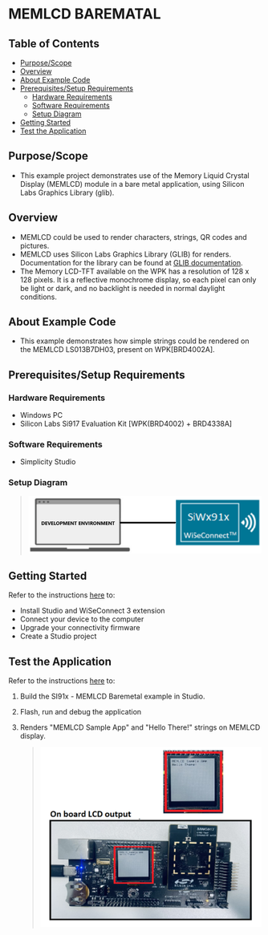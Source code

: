 # MEMLCD BAREMATAL

## Table of Contents

- [Purpose/Scope](#purposescope)
- [Overview](#overview)
- [About Example Code](#about-example-code)
- [Prerequisites/Setup Requirements](#prerequisitessetup-requirements)
  - [Hardware Requirements](#hardware-requirements)
  - [Software Requirements](#software-requirements)
  - [Setup Diagram](#setup-diagram)
- [Getting Started](#getting-started)
- [Test the Application](#test-the-application)

## Purpose/Scope

- This example project demonstrates use of the Memory Liquid Crystal Display (MEMLCD) module in a bare metal application, using Silicon Labs Graphics Library (glib).

## Overview

- MEMLCD could be used to render characters, strings, QR codes and pictures.
- MEMLCD uses Silicon Labs Graphics Library (GLIB) for renders. Documentation for the library can be found at [GLIB documentation](https://docs.silabs.com/gecko-platform/3.0/middleware/api/group-glib).
- The Memory LCD-TFT available on the WPK has a resolution of 128 x 128 pixels. It is a reflective monochrome display, so each pixel can only be light or
dark, and no backlight is needed in normal daylight conditions.

## About Example Code

- This example demonstrates how simple strings could be rendered on the MEMLCD LS013B7DH03, present on WPK[BRD4002A].

## Prerequisites/Setup Requirements

### Hardware Requirements

- Windows PC
- Silicon Labs Si917 Evaluation Kit [WPK(BRD4002) + BRD4338A]

### Software Requirements

- Simplicity Studio


### Setup Diagram

> ![Figure: Introduction](resources/readme/setupdiagram.png)

## Getting Started

Refer to the instructions [here](https://docs.silabs.com/wiseconnect/latest/wiseconnect-getting-started/) to:

- Install Studio and WiSeConnect 3 extension
- Connect your device to the computer
- Upgrade your connectivity firmware
- Create a Studio project

## Test the Application

Refer to the instructions [here](https://docs.silabs.com/wiseconnect/latest/wiseconnect-getting-started/) to:

1. Build the SI91x - MEMLCD Baremetal example in Studio.
2. Flash, run and debug the application
3. Renders "MEMLCD Sample App" and "Hello There!" strings on MEMLCD display.
 
   > ![Figure: Introduction](resources/readme/MEMLCD_OP_SCRN.png)